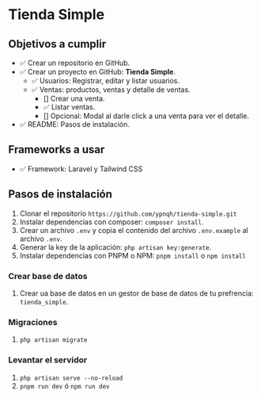 # Tienda Simple
## Objetivos a cumplir
- ✅ Crear un repositorio en GitHub.
- ✅ Crear un proyecto en GitHub: **Tienda Simple**.
  - ✅ Usuarios: Registrar, editar y listar usuarios.
  - ✅ Ventas: productos, ventas y detalle de ventas.
    - [] Crear una venta.
    - ✅ Listar ventas.
    - [] Opcional: Modal al darle click a una venta para ver el detalle.
- ✅ README: Pasos de instalación.
## Frameworks a usar
- ✅ Framework: Laravel y Tailwind CSS
## Pasos de instalación
1. Clonar el repositorio `https://github.com/ypnqh/tienda-simple.git`
2. Instalar dependencias con composer: `composer install`.
3. Crear un archivo `.env` y copia el contenido del archivo `.env.example` al archivo `.env`.
4. Generar la key de la aplicación: `php artisan key:generate`.
5. Instalar dependencias con PNPM o NPM: `pnpm install` o `npm install` 
### Crear base de datos
1. Crear ua base de datos en un gestor de base de datos de tu prefrencia: `tienda_simple`.
### Migraciones
1. `php artisan migrate`
### Levantar el servidor
1. `php artisan serve --no-reload`
2. `pnpm run dev` ó `npm run dev`
